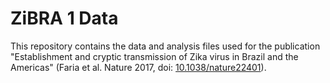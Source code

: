 # ZiBRA 1 Data

This repository contains the data and analysis files used for the publication "Establishment and cryptic transmission of Zika virus in Brazil and the Americas" (Faria et al. Nature 2017, doi: [10.1038/nature22401](dx.doi/10.1038/nature22401)).


